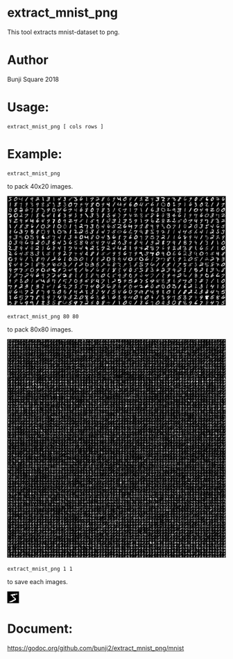# extract_mnist_png
This tool extracts mnist-dataset to png.

# Author

Bunji Square 2018

# Usage:

```
extract_mnist_png [ cols rows ]
```

# Example:

```
extract_mnist_png
```

to pack 40x20 images.

![40x20](sample/40x20.png)

```
extract_mnist_png 80 80
```

to pack 80x80 images.

![80x80](sample/80x80.png)

```
extract_mnist_png 1 1
```

to save each images.

![1x1](sample/1x1.png)

# Document:

https://godoc.org/github.com/bunji2/extract_mnist_png/mnist
